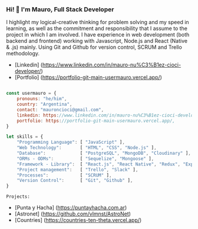 <h3 align="left">Hi! 👋 I'm Mauro, Full Stack Developer</h3>

<p align="left">I highlight my logical-creative thinking for problem solving and my speed in learning, as well as the commitment and responsibility that I assume to the project in which I am involved. I have experience in web development (both backend and frontend) working with Javascript, Node.js and React (Native & .js) mainly. Using Git and Github for version control, SCRUM and Trello methodology.</p>

- [Linkedin] (https://www.linkedin.com/in/mauro-nu%C3%B1ez-cioci-developer/)
- [Portfolio] (https://portfolio-git-main-usermauro.vercel.app/)

```js

const usermauro = {
    pronouns: "he/him",
    country: "Argentina",
    contact: "mauroncioci@gmail.com",
    linkedin: https://www.linkedin.com/in/mauro-nu%C3%B1ez-cioci-developer/,
    portfolio: https://portfolio-git-main-usermauro.vercel.app/,
}
```

```js
let skills = {
    "Programming Language": [ "JavaScript" ],
    "Web Technology":       [ "HTML", "CSS", "Node.js" ],
    "Database":             [ "PostgreSQL", "MongoDB", "Cloudinary" ],
    "ORMs - ODMs":          [ "Sequelize", "Mongoose" ],
    "Framework - Library":  [ "React.js", "React Native", "Redux", "Express.js" ],
    "Project management":   [ "Trello", "Slack" ],
    "Processes":            [ "SCRUM" ],
    "Version Control":      [ "Git", "Github" ],
}
```

```Projects:```
- [Punta y Hacha] (https://puntayhacha.com.ar)
- [Astronet]  (https://github.com/vlmnst/AstroNet)
- [Countries] (https://countries-ten-theta.vercel.app/)
